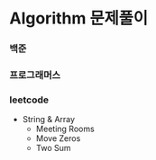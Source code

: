 # Algorithm 문제풀이

### 백준

### 프로그래머스

### leetcode
- String & Array
    - Meeting Rooms
    - Move Zeros
    - Two Sum